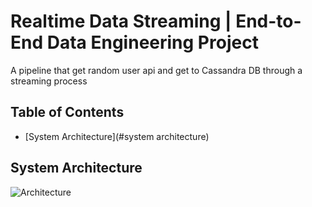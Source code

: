 # Realtime Data Streaming | End-to-End Data Engineering Project
A pipeline that get random user api and get to Cassandra DB through a streaming process

## Table of Contents
- [System Architecture](#system architecture)

## System Architecture
![Architecture](https://github.com/user-attachments/assets/6e7cacf3-77d3-4fe5-bf39-7b20ba507a96)
